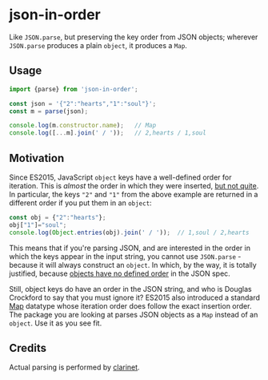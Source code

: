 # json-in-order

Like `JSON.parse`, but preserving the key order from JSON objects; wherever `JSON.parse` produces a plain `object`, it produces a `Map`.

## Usage

```js
import {parse} from 'json-in-order';

const json = '{"2":"hearts","1":"soul"}';
const m = parse(json);

console.log(m.constructor.name);   // Map
console.log([...m].join(' / '));   // 2,hearts / 1,soul
```

## Motivation

Since ES2015, JavaScript `object` keys have a well-defined order for iteration. This is _almost_ the order in which
they were inserted, [but not quite](https://stackoverflow.com/a/5525820). In particular, the keys `"2"` and
`"1"` from the above example are returned in a different order if you put them in an `object`:

```js
const obj = {"2":"hearts"};
obj["1"]="soul";
console.log(Object.entries(obj).join(' / '));  // 1,soul / 2,hearts
```

This means that if you're parsing JSON, and are interested in the order in which the keys appear in the input string, you cannot use
`JSON.parse` - because it will always construct an `object`. In which, by the way, it is totally justified, because
[objects have no defined order](https://www.json.org/json-en.html) in the JSON spec.

Still, object keys do have an order in the JSON string, and who is Douglas Crockford to say that you must ignore it?
ES2015 also introduced a standard [Map](https://developer.mozilla.org/en-US/docs/Web/JavaScript/Reference/Global_Objects/Map)
datatype whose iteration order does follow the exact insertion order. The package you are looking at parses JSON objects as a `Map` instead
of an `object`. Use it as you see fit.

## Credits

Actual parsing is performed by [clarinet](https://github.com/dscape/clarinet).
